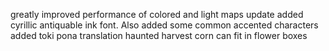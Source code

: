 greatly improved performance of colored and light maps update
added cyrillic antiquable ink font. Also added some common accented characters
added toki pona translation
haunted harvest corn can fit in flower boxes